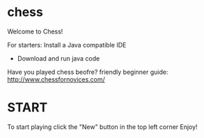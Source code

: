 # chess
Welcome to Chess!

For starters: Install a Java compatible IDE
- Download and run java code

Have you played chess beofre?
friendly beginner guide: http://www.chessfornovices.com/

START
=====
To start playing click the "New" button in the top left corner
Enjoy!
